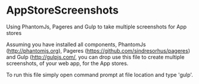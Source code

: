 # AppStoreScreenshots
Using PhantomJs, Pageres and Gulp to take multiple screenshots for App stores

Assuming you have installed all components, PhantomJs (http://phantomjs.org), Pageres (https://github.com/sindresorhus/pageres) and Gulp (http://gulpjs.com/, you can drop use this file to create multiple screenshots, of your web app, for the App stores.

To run this file simply open command prompt at file location and type 'gulp'.
